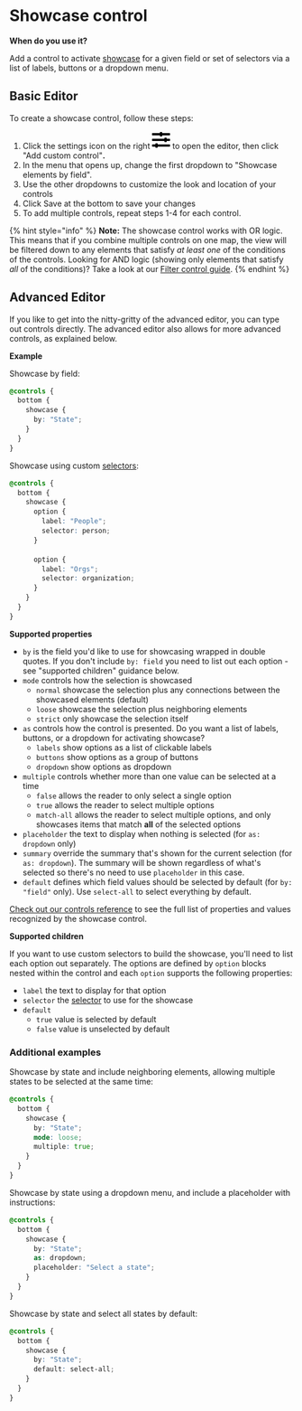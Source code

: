 # Showcase control

**When do you use it?**

Add a control to activate [showcase](../showcase.md) for a given field or set of selectors via a list of labels, buttons or a dropdown menu.

## Basic Editor

To create a showcase control, follow these steps:

1. Click the settings icon on the right ![](../../icons/sliders-h.svg) to open the editor, then click "Add custom control"**.**
2. In the menu that opens up, change the first dropdown to "Showcase elements by field".
3. Use the other dropdowns to customize the look and location of your controls
4. Click Save at the bottom to save your changes
5. To add multiple controls, repeat steps 1-4 for each control.

{% hint style="info" %}
**Note:** The showcase control works with OR logic. This means that if you combine multiple controls on one map, the view will be filtered down to any elements that satisfy _at least one_ of the conditions of the controls. Looking for AND logic (showing only elements that satisfy _all_ of the conditions)? Take a look at our [Filter control guide](filter-control.md).
{% endhint %}

## Advanced Editor

If you like to get into the nitty-gritty of the advanced editor, you can type out controls directly. The advanced editor also allows for more advanced controls, as explained below.

**Example**

Showcase by field:

```scss
@controls {
  bottom {
    showcase {
      by: "State";
    }
  }
}

```

Showcase using custom [selectors](../../overview/advanced-editor-hub/selectors.md#selectors):

```scss
@controls {
  bottom {
    showcase {
      option {
        label: "People";
        selector: person;
      }

      option {
        label: "Orgs";
        selector: organization;
      }
    }
  }
}

```

**Supported properties**

* `by` is the field you'd like to use for showcasing wrapped in double quotes. If you don't include `by: field` you need to list out each option - see "supported children" guidance below.
* `mode` controls how the selection is showcased
  * `normal` showcase the selection plus any connections between the showcased elements (default)
  * `loose` showcase the selection plus neighboring elements
  * `strict` only showcase the selection itself
* `as` controls how the control is presented. Do you want a list of labels, buttons, or a dropdown for activating showcase?
  * `labels` show options as a list of clickable labels
  * `buttons` show options as a group of buttons
  * `dropdown` show options as dropdown
* `multiple` controls whether more than one value can be selected at a time
  * `false` allows the reader to only select a single option
  * `true` allows the reader to select multiple options
  * `match-all` allows the reader to select multiple options, and only showcases items that match **all** of the selected options
* `placeholder` the text to display when nothing is selected (for `as: dropdown` only)
* `summary` override the summary that's shown for the current selection (for `as: dropdown`). The summary will be shown regardless of what's selected so there's no need to use `placeholder` in this case.
* `default` defines which field values should be selected by default (for `by: "field"` only). Use `select-all` to select everything by default.

[Check out our controls reference](../../overview/advanced-editor-hub/controls-reference.md) to see the full list of properties and values recognized by the showcase control.

**Supported children**

If you want to use custom selectors to build the showcase, you'll need to list each option out separately. The options are defined by `option` blocks nested within the control and each `option` supports the following properties:

* `label` the text to display for that option
* `selector` the [selector](../../overview/advanced-editor-hub/selectors.md#selectors) to use for the showcase
* `default`
  * `true` value is selected by default
  * `false` value is unselected by default

### Additional examples

Showcase by state and include neighboring elements, allowing multiple states to be selected at the same time:

```scss
@controls {
  bottom {
    showcase {
      by: "State";
      mode: loose;
      multiple: true;
    }
  }
}
```

Showcase by state using a dropdown menu, and include a placeholder with instructions:

```scss
@controls {
  bottom {
    showcase {
      by: "State";
      as: dropdown;
      placeholder: "Select a state";
    }
  }
}
```

Showcase by state and select all states by default:

```scss
@controls {
  bottom {
    showcase {
      by: "State";
      default: select-all;
    }
  }
}
```
